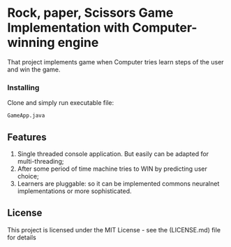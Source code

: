 # Rock, paper, Scissors Game Implementation with Computer-winning engine

That project implements game when Computer tries learn steps of the user and win the game.

### Installing

Clone and simply run executable file:

```
GameApp.java
```

## Features

1. Single threaded console application. But easily can be adapted for multi-threading;
2. After some period of time machine tries to WIN by predicting user choice;
3. Learners are pluggable: so it can be implemented commons neuralnet implementations or more sophisticated.

## License

This project is licensed under the MIT License - see the (LICENSE.md) file for details
